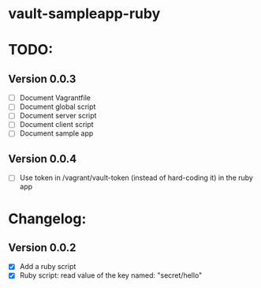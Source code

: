 # vault-sampleapp-ruby

# TODO:

## Version 0.0.3
- [ ] Document Vagrantfile
- [ ] Document global script
- [ ] Document server script
- [ ] Document client script
- [ ] Document sample app

## Version 0.0.4
- [ ] Use token in /vagrant/vault-token (instead of hard-coding it) in the ruby app

# Changelog:

## Version 0.0.2
- [x] Add a ruby script
- [x] Ruby script: read value of the key named: "secret/hello"
